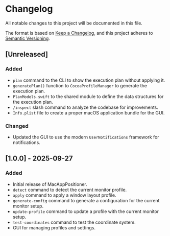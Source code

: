 # Changelog

All notable changes to this project will be documented in this file.

The format is based on [Keep a Changelog](https://keepachangelog.com/en/1.0.0/),
and this project adheres to [Semantic Versioning](https://semver.org/spec/v2.0.0.html).

## [Unreleased]

### Added

- `plan` command to the CLI to show the execution plan without applying it.
- `generatePlan()` function to `CocoaProfileManager` to generate the execution plan.
- `PlanModels.swift` to the shared module to define the data structures for the execution plan.
- `/inspect` slash command to analyze the codebase for improvements.
- `Info.plist` file to create a proper macOS application bundle for the GUI.

### Changed

- Updated the GUI to use the modern `UserNotifications` framework for notifications.

## [1.0.0] - 2025-09-27

### Added

- Initial release of MacAppPositioner.
- `detect` command to detect the current monitor profile.
- `apply` command to apply a window layout profile.
- `generate-config` command to generate a configuration for the current monitor setup.
- `update-profile` command to update a profile with the current monitor setup.
- `test-coordinates` command to test the coordinate system.
- GUI for managing profiles and settings.
